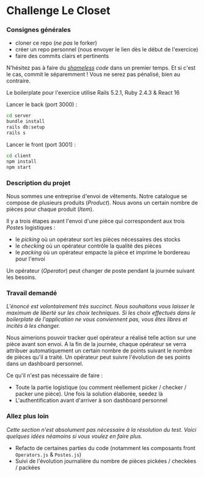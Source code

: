 # Challenge Le Closet

### Consignes générales

- cloner ce repo (_ne pas_ le forker)
- créer un repo personnel (nous envoyer le lien dès le début de l'exercice)
- faire des commits clairs et pertinents

N'hésitez pas à faire du _[shameless](https://blog.red-badger.com/2014/08/20/i-spent-3-days-with-sandi-metz-heres-what-i-learned) code_ dans un premier temps. Et si c'est le cas, commit le séparemment ! Vous ne serez pas pénalisé, bien au contraire.

Le boilerplate pour l'exercice utilise Rails 5.2.1, Ruby 2.4.3 & React 16

Lancer le back (port 3000) :

```bash
cd server
bundle install
rails db:setup
rails s
```

Lancer le front (port 3001) :

```bash
cd client
npm install
npm start
```

### Description du projet

Nous sommes une entreprise d'envoi de vêtements. Notre catalogue se compose de plusieurs produits (_Product_). Nous avons un certain nombre de pièces pour chaque produit (_Item_).

Il y a trois étapes avant l'envoi d'une pièce qui correspondent aux trois *Poste*s logistiques :

- le _picking_ où un opérateur sort les pièces nécessaires des stocks
- le _checking_ où un opérateur contrôle la qualité des pièces
- le _packing_ où un opérateur empacte la pièce et imprime le bordereau pour l'envoi

Un opérateur (_Operator_) peut changer de poste pendant la journée suivant les besoins.

### Travail demandé

_L'énoncé est volontairement très succinct. Nous souhaitons vous laisser le maximum de liberté sur les choix techniques. Si les choix effectués dans le boilerplate de l'application ne vous conviennent pas, vous êtes libres et incités à les changer._

Nous aimerions pouvoir tracker quel opérateur a réalisé telle action sur une pièce avant son envoi. A la fin de la journée, chaque opérateur se verra attribuer automatiquement un certain nombre de points suivant le nombre de pièces qu'il a traité. Un opérateur peut suivre l'évolution de ses points dans un dashboard personnel.

Ce qu'il n'est pas nécessaire de faire :

- Toute la partie logistique (ou comment réellement picker / checker / packer une pièce). Une fois la solution élaborée, seedez là
- L'authentification avant d'arriver à son dashboard personnel

### Allez plus loin

_Cette section n'est absolument pas nécessaire à la résolution du test. Voici quelques idées néamoins si vous voulez en faire plus._

- Refacto de certaines parties du code (notamment les composants front `Operators.js` & `Postes.js`)
- Suivi de l'évolution journalière du nombre de pièces pickées / checkées / packées
